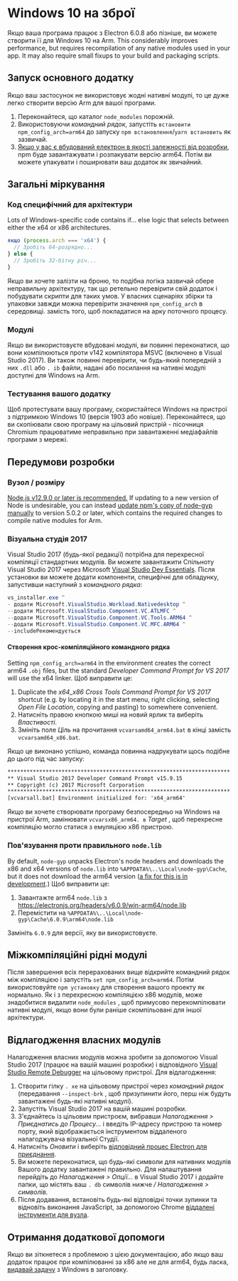 # Windows 10 на зброї

Якщо ваша програма працює з Electron 6.0.8 або пізніше, ви можете створити її для Windows 10 на Arm. This considerably improves performance, but requires recompilation of any native modules used in your app. It may also require small fixups to your build and packaging scripts.

## Запуск основного додатку
Якщо ваш застосунок не використовує жодні нативні модулі, то це дуже легко створити версію Arm для вашої програми.

1. Переконайтеся, що каталог `node_modules` порожній.
2. Використовуючи _командний рядок_, запустіть `встановити npm_config_arch=arm64` до запуску `npm встановлення`/`yarn встановить` як зазвичай.
3. [Якщо у вас є вбудований електрон в якості залежності від розробки](first-app.md), npm буде завантажувати і розпакувати версію arm64. Потім ви можете упакувати і поширювати ваш додаток як звичайний.

## Загальні міркування

### Код специфічний для архітектури

Lots of Windows-specific code contains if... else logic that selects between either the x64 or x86 architectures.

```js
якщо (process.arch === 'x64') {
  // Зробіть 64-розрядно...
} else {
  // Зробіть 32-бітну річ...
}
```

Якщо ви хочете залізти на броню, то подібна логіка зазвичай обере неправильну архітектуру, так що ретельно перевірити свій додаток і побудувати скрипти для таких умов. У власних сценаріях збірки та упаковки завжди можна перевірити значення `npm_config_arch` в середовищі. замість того, щоб покладатися на арку поточного процесу.

### Модулі
Якщо ви використовуєте вбудовані модулі, ви повинні переконатися, що вони компілюються проти v142 компілятора MSVC (включено в Visual Studio 2017). Ви також повинні перевірити, чи будь-який попередній з них `.dll` або `. ib` файли, надані або посилання на нативні модулі доступні для Windows на Arm.

### Тестування вашого додатку
Щоб протестувати вашу програму, скористайтеся Windows на пристрої з підтримкою Windows 10 (версія 1903 або новіше). Переконайтеся, що ви скопіювали свою програму на цільовий пристрій - пісочниця Chromium працюватиме неправильно при завантаженні медіафайлів програми з мережі.

## Передумови розробки
### Вузол / розміру

[Node.js v12.9.0 or later is recommended.](https://nodejs.org/en/) If updating to a new version of Node is  undesirable, you can instead [update npm's copy of node-gyp manually](https://github.com/nodejs/node-gyp/wiki/Updating-npm's-bundled-node-gyp) to version 5.0.2 or later, which contains the required changes to compile native modules for Arm.

### Візуальна студія 2017
Visual Studio 2017 (будь-якої редакції) потрібна для перехресної компіляції стандартних модулів. Ви можете завантажити Спільноту Visual Studio 2017 через Microsoft [Visual Studio Dev Essentials](https://visualstudio.microsoft.com/dev-essentials/). Після установки ви можете додати компоненти, специфічні для обладунку, запустивши наступний з _командного рядка_:

```powershell
vs_installer.exe ^
- додати Microsoft.VisualStudio.Workload.Nativedesktop ^
--додати Microsoft.VisualStudio.Component.VC.ATLMFC ^
--додати Microsoft.VisualStudio.Component.VC.Tools.ARM64 ^
--додати Microsoft.VisualStudio.Component.VC.MFC.ARM64 ^
--includeРекомендується
```

#### Створення крос-компіляційного командного рядка
Setting `npm_config_arch=arm64` in the environment creates the correct arm64 `.obj` files, but the standard _Developer Command Prompt for VS 2017_ will use the x64 linker. Щоб виправити це:

1. Duplicate the _x64_x86 Cross Tools Command Prompt for VS 2017_ shortcut (e.g. by locating it in the start menu, right clicking, selecting _Open File Location_, copying and pasting) to somewhere convenient.
2. Натисніть правою кнопкою миші на новий ярлик та виберіть _Властивості_.
3. Змініть поле _Ціль_ на прочитання `vcvarsamd64_arm64.bat` в кінці замість `vcvarsamd64_x86.bat`.

Якщо це виконано успішно, команда повинна надрукувати щось подібне до цього під час запуску:

```bat
**********************************************************************
** Visual Studio 2017 Developer Command Prompt v15.9.15
** Copyright (c) 2017 Microsoft Corporation
**********************************************************************
[vcvarsall.bat] Environment initialized for: 'x64_arm64'
```

Якщо ви хочете створювати програму безпосередньо на Windows на пристрої Arm, замінювати `vcvarsx86_arm64. в` _Target_ , щоб перехресне компіляцію могло статися з емуляцією x86 пристрою.

### Пов'язування проти правильного `node.lib`

By default, `node-gyp` unpacks Electron's node headers and downloads the x86 and x64 versions of `node.lib` into `%APPDATA%\..\Local\node-gyp\Cache`, but it does not download the arm64 version ([a fix for this is in development](https://github.com/nodejs/node-gyp/pull/1875).) Щоб виправити це:

1. Завантажте arm64 `node.lib` з https://electronjs.org/headers/v6.0.9/win-arm64/node.lib
2. Перемістити на `%APPDATA%\..\Local\node-gyp\Cache\6.0.9\arm64\node.lib`

Замініть `6.0.9` для версії, яку ви використовуєте.


## Міжкомпіляційні рідні модулі
Після завершення всіх перерахованих вище відкрийте командний рядок між компіляцією і запустіть `set npm_config_arch=arm64`. Потім використовуйте `npm установку` для створення вашого проекту як нормально. Як і з перехресною компіляцією x86 модулів, може знадобитися видалити `node_modules` , щоб примусово перекомпілювати нативні модулі, якщо вони були раніше скомпільовані для іншої архітектури.

## Відлагодження власних модулів

Налагодження власних модулів можна зробити за допомогою Visual Studio 2017 (працює на вашій машині розробки) і відповідного [Visual Studio Remote Debugger](https://docs.microsoft.com/en-us/visualstudio/debugger/remote-debugging-cpp?view=vs-2019) на цільовому пристрої. Для відлагодження:

1. Створити гілку `. xe` на цільовому пристрої через _командний рядок_ (передавання `--inspect-brk` , щоб призупинити його, перш ніж будуть завантажені будь-які нативні модулі).
2. Запустіть Visual Studio 2017 на вашій машині розробки.
3. З'єднайтесь із цільовим пристроєм, вибравши _Налагодження > Приєднатись до Процесу..._ і введіть IP-адресу пристрою та номер порту, який відображається інструментом віддаленого налагоджувача візуальної Студії.
4. Натисніть _Оновити_ і виберіть [відповідний процес Electron для приєднання](../development/debug-instructions-windows.md).
5. Ви можете переконатися, що будь-які символи для нативних модулів Вашого додатку завантажені правильно. Для налаштування перейдіть до _Налагодження > Опції..._ в Visual Studio 2017 і додайте папки, що містять ваш `. db` символів нижче _/ Налагодження > символів_.
5. Після додавання, встановіть будь-які відповідні точки зупинки та відновіть виконання JavaScript, за допомогою Chrome [віддалені інструменти для вузла](debugging-main-process.md).

## Отримання додаткової допомоги
Якщо ви зіткнетеся з проблемою з цією документацією, або якщо ваш додаток працює при компілюванні за x86 але не для arm64, будь ласка, [видавай задачу](../development/issues.md) з Windows в заголовку.
